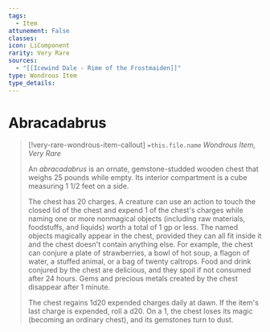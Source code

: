 ```yaml
---
tags:
  - Item
attunement: False
classes: 
icon: LiComponent
rarity: Very Rare
sources:
  - "[[Icewind Dale - Rime of the Frostmaiden]]"
type: Wondrous Item
type_details: 
---
```


# Abracadabrus

>[!very-rare-wondrous-item-callout] `=this.file.name`
>*Wondrous Item, Very Rare*
>
>An *abracadabrus* is an ornate, gemstone-studded wooden chest that weighs 25 pounds while empty. Its interior compartment is a cube measuring 1 1/2 feet on a side.
>
>The chest has 20 charges. A creature can use an action to touch the closed lid of the chest and expend 1 of the chest's charges while naming one or more nonmagical objects (including raw materials, foodstuffs, and liquids) worth a total of 1 gp or less. The named objects magically appear in the chest, provided they can all fit inside it and the chest doesn't contain anything else. For example, the chest can conjure a plate of strawberries, a bowl of hot soup, a flagon of water, a stuffed animal, or a bag of twenty caltrops. Food and drink conjured by the chest are delicious, and they spoil if not consumed after 24 hours. Gems and precious metals created by the chest disappear after 1 minute.
>
>The chest regains 1d20 expended charges daily at dawn. If the item's last charge is expended, roll a d20. On a 1, the chest loses its magic (becoming an ordinary chest), and its gemstones turn to dust.
>
>
